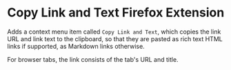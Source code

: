 # Copy Link and Text Firefox Extension

Adds a context menu item called `Copy Link and Text`, which copies the link URL and link text to the clipboard, so that they are pasted as rich text HTML links if supported, as Markdown links otherwise.

For browser tabs, the link consists of the tab's URL and title.
